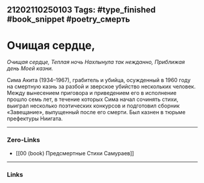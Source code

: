 21202110250103
Tags: #type_finished #book_snippet #poetry_смерть
---
# Очищая сердце,

*Очищая сердце,
Теплая ночь
Нахлынула так нежданно,
Приближая день
Моей казни.*

Сима Акита (1934–1967), грабитель и убийца, осужденный в 1960 году на смертную казнь за разбой и зверское убийство нескольких человек. Между вынесением приговора и приведением его в исполнение прошло семь лет, в течение которых Сима начал сочинять стихи, выиграл несколько поэтических конкурсов и подготовил сборник «Завещание», выпущенный после его смерти. Был казнен в тюрьме префектуры Ниигата. 

---
### Zero-Links
- [[00 (book) Предсмертные Стихи Самураев]]
---
### Links
